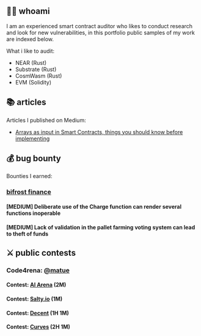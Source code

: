 ## 🕵️‍♀️ whoami
I am an experienced smart contract auditor who likes to conduct research and look for new vulnerabilities, in this portfolio public samples of my work are indexed below.

What i like to audit:
- NEAR (Rust)
- Substrate (Rust)
- CosmWasm (Rust)
- EVM (Solidity)

## 📚 articles
Articles I published on Medium:

- [Arrays as input in Smart Contracts, things you should know before implementing](https://medium.com/@thiagoweb3/arrays-as-input-in-smart-contracts-things-you-should-know-b1eed7a2d17d)

## 💰 bug bounty
Bounties I earned:

### [bifrost finance](https://bifrost.finance/)

#### [MEDIUM] Deliberate use of the Charge function can render several functions inoperable

#### [MEDIUM] Lack of validation in the pallet farming voting system can lead to theft of funds

## ⚔ public contests

### Code4rena: [@matue](https://code4rena.com/@Matue)

#### Contest: [AI Arena](https://code4rena.com/audits/2024-02-ai-arena#top) (2M)

#### Contest: [Salty.io](https://code4rena.com/audits/2024-01-saltyio#top) (1M)

#### Contest: [Decent](https://code4rena.com/audits/2024-01-decent#top) (1H 1M)

#### Contest: [Curves](https://code4rena.com/audits/2024-01-curves#top) (2H 1M)
